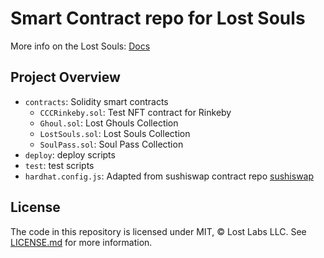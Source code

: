 # Smart Contract repo for Lost Souls

More info on the Lost Souls: [Docs](https://docs.ecto.xyz)

## Project Overview

- `contracts`: Solidity smart contracts
	- `CCCRinkeby.sol`: Test NFT contract for Rinkeby
	- `Ghoul.sol`: Lost Ghouls Collection
	- `LostSouls.sol`: Lost Souls Collection
	- `SoulPass.sol`: Soul Pass Collection
- `deploy`: deploy scripts 
- `test`: test scripts
- `hardhat.config.js`: Adapted from sushiswap contract repo [sushiswap](https://github.com/sushiswap/sushiswap)

## License

The code in this repository is licensed under MIT, &copy; Lost Labs LLC. See <a href="LICENSE.md">LICENSE.md</a> for more information.
